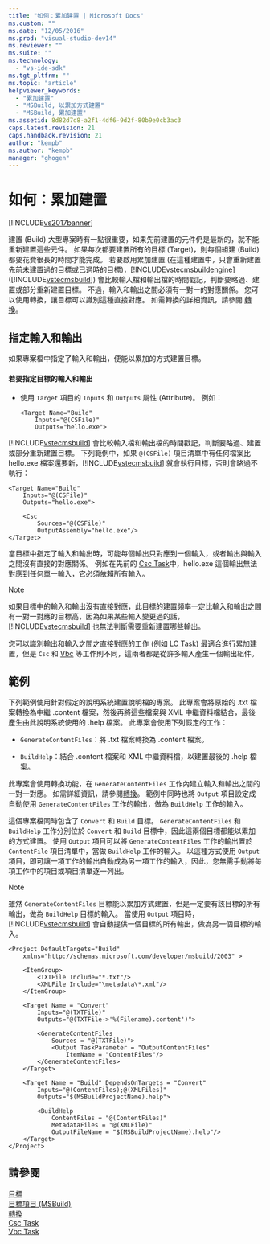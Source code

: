 ```yaml
---
title: "如何：累加建置 | Microsoft Docs"
ms.custom: ""
ms.date: "12/05/2016"
ms.prod: "visual-studio-dev14"
ms.reviewer: ""
ms.suite: ""
ms.technology: 
  - "vs-ide-sdk"
ms.tgt_pltfrm: ""
ms.topic: "article"
helpviewer_keywords: 
  - "累加建置"
  - "MSBuild, 以累加方式建置"
  - "MSBuild, 累加建置"
ms.assetid: 8d82d7d8-a2f1-4df6-9d2f-80b9e0cb3ac3
caps.latest.revision: 21
caps.handback.revision: 21
author: "kempb"
ms.author: "kempb"
manager: "ghogen"
---
```

# 如何：累加建置
[!INCLUDE[vs2017banner](../code-quality/includes/vs2017banner.md)]

建置 \(Build\) 大型專案時有一點很重要，如果先前建置的元件仍是最新的，就不能重新建置這些元件。  如果每次都要建置所有的目標 \(Target\)，則每個組建 \(Build\) 都要花費很長的時間才能完成。  若要啟用累加建置 \(在這種建置中，只會重新建置先前未建置過的目標或已過時的目標\)，[!INCLUDE[vstecmsbuildengine](../msbuild/includes/vstecmsbuildengine_md.md)] \([!INCLUDE[vstecmsbuild](../extensibility/internals/includes/vstecmsbuild_md.md)]\) 會比較輸入檔和輸出檔的時間戳記，判斷要略過、建置或部分重新建置目標。  不過，輸入和輸出之間必須有一對一的對應關係。  您可以使用轉換，讓目標可以識別這種直接對應。  如需轉換的詳細資訊，請參閱 [轉換](../msbuild/msbuild-transforms.md)。  
  
## 指定輸入和輸出  
 如果專案檔中指定了輸入和輸出，便能以累加的方式建置目標。  
  
#### 若要指定目標的輸入和輸出  
  
-   使用 `Target` 項目的 `Inputs` 和 `Outputs` 屬性 \(Attribute\)。  例如：  
  
    ```  
    <Target Name="Build"  
        Inputs="@(CSFile)"  
        Outputs="hello.exe">  
    ```  
  
 [!INCLUDE[vstecmsbuild](../extensibility/internals/includes/vstecmsbuild_md.md)] 會比較輸入檔和輸出檔的時間戳記，判斷要略過、建置或部分重新建置目標。  下列範例中，如果 `@(CSFile)` 項目清單中有任何檔案比 hello.exe 檔案還要新，[!INCLUDE[vstecmsbuild](../extensibility/internals/includes/vstecmsbuild_md.md)] 就會執行目標，否則會略過不執行：  
  
```  
<Target Name="Build"   
    Inputs="@(CSFile)"   
    Outputs="hello.exe">  
  
    <Csc  
        Sources="@(CSFile)"   
        OutputAssembly="hello.exe"/>  
</Target>  
```  
  
 當目標中指定了輸入和輸出時，可能每個輸出只對應到一個輸入，或者輸出與輸入之間沒有直接的對應關係。  例如在先前的 [Csc Task](../msbuild/csc-task.md)中，hello.exe 這個輸出無法對應到任何單一輸入，它必須依賴所有輸入。  
  
> [!NOTE]
>  如果目標中的輸入和輸出沒有直接對應，此目標的建置頻率一定比輸入和輸出之間有一對一對應的目標高，因為如果某些輸入變更過的話，[!INCLUDE[vstecmsbuild](../extensibility/internals/includes/vstecmsbuild_md.md)] 也無法判斷需要重新建置哪些輸出。  
  
 您可以識別輸出和輸入之間之直接對應的工作 \(例如 [LC Task](../msbuild/lc-task.md)\) 最適合進行累加建置，但是 `Csc` 和 [Vbc](../msbuild/vbc-task.md) 等工作則不同，這兩者都是從許多輸入產生一個輸出組件。  
  
## 範例  
 下列範例使用針對假定的說明系統建置說明檔的專案。  此專案會將原始的 .txt 檔案轉換為中繼 .content 檔案，然後再將這些檔案與 XML 中繼資料檔結合，最後產生由此說明系統使用的 .help 檔案。  此專案會使用下列假定的工作：  
  
-   `GenerateContentFiles`：將 .txt 檔案轉換為 .content 檔案。  
  
-   `BuildHelp`：結合 .content 檔案和 XML 中繼資料檔，以建置最後的 .help 檔案。  
  
 此專案會使用轉換功能，在 `GenerateContentFiles` 工作內建立輸入和輸出之間的一對一對應。  如需詳細資訊，請參閱[轉換](../msbuild/msbuild-transforms.md)。  範例中同時也將 `Output` 項目設定成自動使用 `GenerateContentFiles` 工作的輸出，做為 `BuildHelp` 工作的輸入。  
  
 這個專案檔同時包含了 `Convert` 和 `Build` 目標。  `GenerateContentFiles` 和 `BuildHelp` 工作分別位於 `Convert` 和 `Build` 目標中，因此這兩個目標都能以累加的方式建置。  使用 `Output` 項目可以將 `GenerateContentFiles` 工作的輸出置於 `ContentFile` 項目清單中，當做 `BuildHelp` 工作的輸入。  以這種方式使用 `Output` 項目，即可讓一項工作的輸出自動成為另一項工作的輸入，因此，您無需手動將每項工作中的項目或項目清單逐一列出。  
  
> [!NOTE]
>  雖然 `GenerateContentFiles` 目標能以累加方式建置，但是一定要有該目標的所有輸出，做為 `BuildHelp` 目標的輸入。  當使用 `Output` 項目時，[!INCLUDE[vstecmsbuild](../extensibility/internals/includes/vstecmsbuild_md.md)] 會自動提供一個目標的所有輸出，做為另一個目標的輸入。  
  
```  
<Project DefaultTargets="Build"  
    xmlns="http://schemas.microsoft.com/developer/msbuild/2003" >  
  
    <ItemGroup>  
        <TXTFile Include="*.txt"/>  
        <XMLFile Include="\metadata\*.xml"/>  
    </ItemGroup>  
  
    <Target Name = "Convert"  
        Inputs="@(TXTFile)"  
        Outputs="@(TXTFile->'%(Filename).content')">  
  
        <GenerateContentFiles  
            Sources = "@(TXTFile)">  
            <Output TaskParameter = "OutputContentFiles"  
                ItemName = "ContentFiles"/>  
        </GenerateContentFiles>  
    </Target>  
  
    <Target Name = "Build" DependsOnTargets = "Convert"  
        Inputs="@(ContentFiles);@(XMLFiles)"  
        Outputs="$(MSBuildProjectName).help">  
  
        <BuildHelp  
            ContentFiles = "@(ContentFiles)"  
            MetadataFiles = "@(XMLFile)"  
            OutputFileName = "$(MSBuildProjectName).help"/>  
    </Target>  
</Project>  
```  
  
## 請參閱  
 [目標](../msbuild/msbuild-targets.md)   
 [目標項目 \(MSBuild\)](../msbuild/target-element-msbuild.md)   
 [轉換](../msbuild/msbuild-transforms.md)   
 [Csc Task](../msbuild/csc-task.md)   
 [Vbc Task](../msbuild/vbc-task.md)